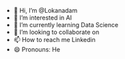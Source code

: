 - 👋 Hi, I’m @Lokanadam
- 👀 I’m interested in AI
- 🌱 I’m currently learning Data Science
- 💞️ I’m looking to collaborate on 
- 📫 How to reach me Linkedin
- 😄 Pronouns: He

<!---
Lokponnana9811/Lokponnana9811 is a ✨ special ✨ repository because its `README.md` (this file) appears on your GitHub profile.
You can click the Preview link to take a look at your changes.
--->
